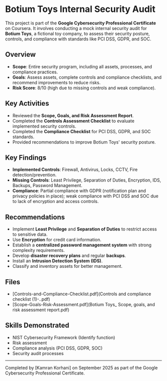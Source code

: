 # Botium Toys Internal Security Audit

This project is part of the **Google Cybersecurity Professional Certificate** on Coursera. It involves conducting a mock internal security audit for **Botium Toys**, a fictional toy company, to assess their security posture, controls, and compliance with standards like PCI DSS, GDPR, and SOC.

## Overview
- **Scope**: Entire security program, including all assets, processes, and compliance practices.
- **Goals**: Assess assets, complete controls and compliance checklists, and recommend improvements to reduce risks.
- **Risk Score**: 8/10 (high due to missing controls and weak compliance).

## Key Activities
- Reviewed the **Scope, Goals, and Risk Assessment Report**.
- Completed the **Controls Assessment Checklist** to evaluate implemented security controls.
- Completed the **Compliance Checklist** for PCI DSS, GDPR, and SOC standards.
- Provided recommendations to improve Botium Toys' security posture.

## Key Findings
- **Implemented Controls**: Firewall, Antivirus, Locks, CCTV, Fire detection/prevention.
- **Missing Controls**: Least Privilege, Separation of Duties, Encryption, IDS, Backups, Password Management.
- **Compliance**: Partial compliance with GDPR (notification plan and privacy policies in place); weak compliance with PCI DSS and SOC due to lack of encryption and access controls.

## Recommendations
- Implement **Least Privilege** and **Separation of Duties** to restrict access to sensitive data.
- Use **Encryption** for credit card information.
- Establish a **centralized password management system** with strong complexity requirements.
- Develop **disaster recovery plans** and regular **backups**.
- Install an **Intrusion Detection System (IDS)**.
- Classify and inventory assets for better management.

## Files
- [Controls-and-Compliance-Checklist.pdf](Controls and compliance checklist (1)-..pdf)
- [Scope-Goals-Risk-Assessment.pdf](Botium Toys_ Scope, goals, and risk assessment report.pdf)

## Skills Demonstrated
- NIST Cybersecurity Framework (Identify function)
- Risk assessment
- Compliance analysis (PCI DSS, GDPR, SOC)
- Security audit processes

---

Completed by [Kamran Korhani] on September 2025 as part of the Google Cybersecurity Professional Certificate.
